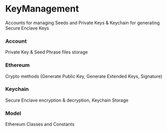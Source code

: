 # KeyManagement

Accounts for managing Seeds and Private Keys & Keychain for generating Secure Enclave Keys

### Account
Private Key & Seed Phrase files storage
### Ethereum
Crypto methods (Generate Public Key, Generate Extended Keys, Signature)
### Keychain
Secure Enclave encryption & decryption, Keychain Storage
### Model
Ethereum Classes and Constants
